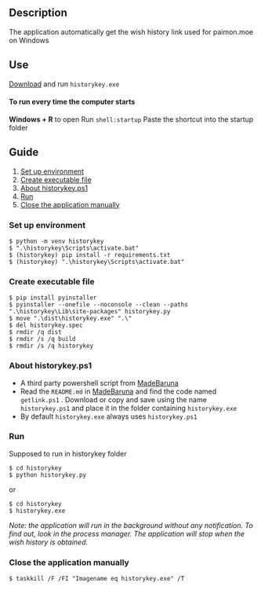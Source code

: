 
## Description
The application automatically get the wish history link used for paimon.moe on Windows
## Use
[Download](https://github.com/CleveTok3125/historykey/releases) and run `historykey.exe`
#### To run every time the computer starts
**Windows + R** to open Run
```shell:startup```
Paste the shortcut into the startup folder
## Guide
1. [Set up environment](#Set-up-environment)
2. [Create executable file](#Create-executable-file)
3. [About historykey.ps1](#about-historykey.ps1)
4. [Run](#run)
5. [Close the application manually](#Close-the-application-manually)
### Set up environment <a name="Set-up-environment"></a>
```
$ python -m venv historykey
$ ".\historykey\Scripts\activate.bat"
$ (historykey) pip install -r requirements.txt
$ (historykey) ".\historykey\Scripts\activate.bat"
```
### Create executable file <a name="Create-executable-file"></a>
```
$ pip install pyinstaller
$ pyinstaller --onefile --noconsole --clean --paths ".\historykey\Lib\site-packages" historykey.py
$ move ".\dist\historykey.exe" ".\"
$ del historykey.spec
$ rmdir /q dist
$ rmdir /s /q build
$ rmdir /s /q historykey
```
### About historykey.ps1 <a name="about-historykey.ps1"></a>
- A third party powershell script from [MadeBaruna](https://gist.github.com/MadeBaruna/)
- Read the `README.md` in [MadeBaruna](https://gist.github.com/MadeBaruna/) and find the code named `getlink.ps1` . Download or copy and save using the name `historykey.ps1` and place it in the folder containing `historykey.exe`
- By default `historykey.exe` always uses `historykey.ps1`
### Run <a name="run"></a>
Supposed to run in historykey folder
```
$ cd historykey
$ python historykey.py
```
or
```
$ cd historykey
$ historykey.exe
```
*Note: the application will run in the background without any notification. To find out, look in the process manager. The application will stop when the wish history is obtained.*
### Close the application manually<a name="Close-the-application-manually"></a>
```$ taskkill /F /FI "Imagename eq historykey.exe" /T```